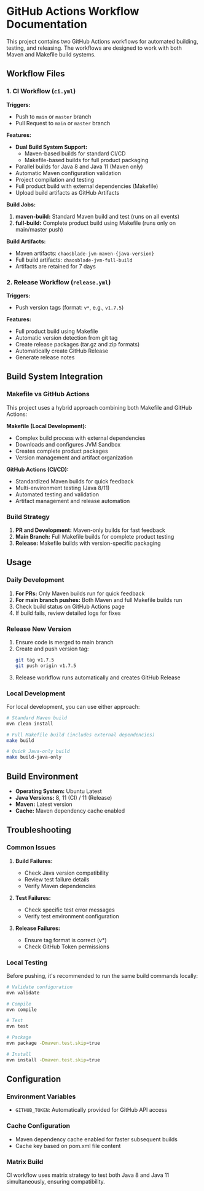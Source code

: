 # GitHub Actions Workflow Documentation

This project contains two GitHub Actions workflows for automated building, testing, and releasing. The workflows are designed to work with both Maven and Makefile build systems.

## Workflow Files

### 1. CI Workflow (`ci.yml`)

**Triggers:**
- Push to `main` or `master` branch
- Pull Request to `main` or `master` branch

**Features:**
- **Dual Build System Support:**
  - Maven-based builds for standard CI/CD
  - Makefile-based builds for full product packaging
- Parallel builds for Java 8 and Java 11 (Maven only)
- Automatic Maven configuration validation
- Project compilation and testing
- Full product build with external dependencies (Makefile)
- Upload build artifacts as GitHub Artifacts

**Build Jobs:**
1. **maven-build:** Standard Maven build and test (runs on all events)
2. **full-build:** Complete product build using Makefile (runs only on main/master push)

**Build Artifacts:**
- Maven artifacts: `chaosblade-jvm-maven-{java-version}`
- Full build artifacts: `chaosblade-jvm-full-build`
- Artifacts are retained for 7 days

### 2. Release Workflow (`release.yml`)

**Triggers:**
- Push version tags (format: `v*`, e.g., `v1.7.5`)

**Features:**
- Full product build using Makefile
- Automatic version detection from git tag
- Create release packages (tar.gz and zip formats)
- Automatically create GitHub Release
- Generate release notes

## Build System Integration

### Makefile vs GitHub Actions

This project uses a hybrid approach combining both Makefile and GitHub Actions:

**Makefile (Local Development):**
- Complex build process with external dependencies
- Downloads and configures JVM Sandbox
- Creates complete product packages
- Version management and artifact organization

**GitHub Actions (CI/CD):**
- Standardized Maven builds for quick feedback
- Multi-environment testing (Java 8/11)
- Automated testing and validation
- Artifact management and release automation

### Build Strategy

1. **PR and Development:** Maven-only builds for fast feedback
2. **Main Branch:** Full Makefile builds for complete product testing
3. **Release:** Makefile builds with version-specific packaging

## Usage

### Daily Development

1. **For PRs:** Only Maven builds run for quick feedback
2. **For main branch pushes:** Both Maven and full Makefile builds run
3. Check build status on GitHub Actions page
4. If build fails, review detailed logs for fixes

### Release New Version

1. Ensure code is merged to main branch
2. Create and push version tag:
   ```bash
   git tag v1.7.5
   git push origin v1.7.5
   ```
3. Release workflow runs automatically and creates GitHub Release

### Local Development

For local development, you can use either approach:

```bash
# Standard Maven build
mvn clean install

# Full Makefile build (includes external dependencies)
make build

# Quick Java-only build
make build-java-only
```

## Build Environment

- **Operating System:** Ubuntu Latest
- **Java Versions:** 8, 11 (CI) / 11 (Release)
- **Maven:** Latest version
- **Cache:** Maven dependency cache enabled

## Troubleshooting

### Common Issues

1. **Build Failures:**
   - Check Java version compatibility
   - Review test failure details
   - Verify Maven dependencies

2. **Test Failures:**
   - Check specific test error messages
   - Verify test environment configuration

3. **Release Failures:**
   - Ensure tag format is correct (v*)
   - Check GitHub Token permissions

### Local Testing

Before pushing, it's recommended to run the same build commands locally:

```bash
# Validate configuration
mvn validate

# Compile
mvn compile

# Test
mvn test

# Package
mvn package -Dmaven.test.skip=true

# Install
mvn install -Dmaven.test.skip=true
```

## Configuration

### Environment Variables

- `GITHUB_TOKEN`: Automatically provided for GitHub API access

### Cache Configuration

- Maven dependency cache enabled for faster subsequent builds
- Cache key based on pom.xml file content

### Matrix Build

CI workflow uses matrix strategy to test both Java 8 and Java 11 simultaneously, ensuring compatibility. 